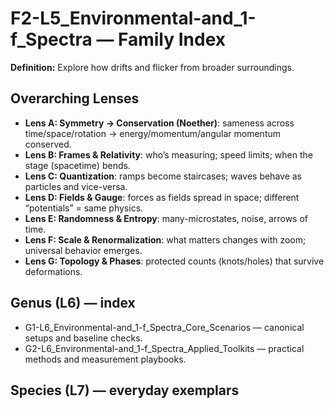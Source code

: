 # F2-L5_Environmental-and_1-f_Spectra — Family Index
**Definition:** Explore how drifts and flicker from broader surroundings.

## Overarching Lenses

- **Lens A: Symmetry -> Conservation (Noether)**: sameness across time/space/rotation → energy/momentum/angular momentum conserved.
- **Lens B: Frames & Relativity**: who’s measuring; speed limits; when the stage (spacetime) bends.
- **Lens C: Quantization**: ramps become staircases; waves behave as particles and vice-versa.
- **Lens D: Fields & Gauge**: forces as fields spread in space; different “potentials” = same physics.
- **Lens E: Randomness & Entropy**: many-microstates, noise, arrows of time.
- **Lens F: Scale & Renormalization**: what matters changes with zoom; universal behavior emerges.
- **Lens G: Topology & Phases**: protected counts (knots/holes) that survive deformations.

## Genus (L6) — index
- G1-L6_Environmental-and_1-f_Spectra_Core_Scenarios — canonical setups and baseline checks.
- G2-L6_Environmental-and_1-f_Spectra_Applied_Toolkits — practical methods and measurement playbooks.

## Species (L7) — everyday exemplars
